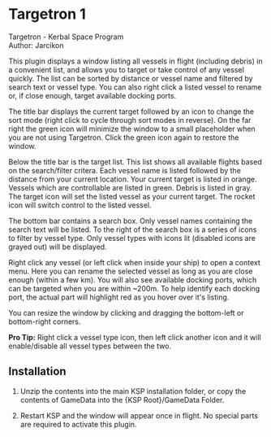 Targetron 1
=========
Targetron - Kerbal Space Program  
Author: Jarcikon

This plugin displays a window listing all vessels in flight (including debris) in a convenient list, and allows you to target or take control of any vessel quickly. The list can be sorted by distance or vessel name and filtered by search text or vessel type. You can also right click a listed vessel to rename or, if close enough, target available docking ports.

The title bar displays the current target followed by an icon to change the sort mode (right click to cycle through sort modes in reverse). On the far right the green icon will minimize the window to a small placeholder when you are not using Targetron. Click the green icon again to restore the window.

Below the title bar is the target list. This list shows all available flights based on the search/filter critera. Each vessel name is listed followed by the distance from your current location. Your current target is listed in orange. Vessels which are controllable are listed in green. Debris is listed in gray. The target icon will set the listed vessel as your current target. The rocket icon will switch control to the listed vessel.

The bottom bar contains a search box. Only vessel names containing the search text will be listed. To the right of the search box is a series of icons to filter by vessel type. Only vessel types with icons lit (disabled icons are grayed out) will be displayed.

Right click any vessel (or left click when inside your ship) to open a context menu. Here you can rename the selected vessel as long as you are close enough (within a few km). You will also see available docking ports, which can be targeted when you are within ~200m. To help identify each docking port, the actual part will highlight red as you hover over it's listing.

You can resize the window by clicking and dragging the bottom-left or bottom-right corners.

**Pro Tip:** Right click a vessel type icon, then left click another icon and it will enable/disable all vessel types between the two.


Installation
------------
1. Unzip the contents into the main KSP installation folder, or copy the contents of GameData into the {KSP Root}/GameData Folder.

2. Restart KSP and the window will appear once in flight. No special parts are required to activate this plugin.
